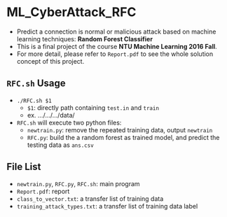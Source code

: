 # ML_CyberAttack_RFC
* Predict a connection is normal or malicious attack based on machine learning techniques: **Random Forest Classifier**
* This is a final project of the course **NTU Machine Learning 2016 Fall**.  
* For more detail, please refer to `Report.pdf` to see the whole solution concept of this project.

## `RFC.sh` Usage 
* `./RFC.sh $1`
  - `$1`: directly path containing `test.in` and `train`
  - ex. .../.../.../data/
* `RFC.sh` will execute two python files:
  - `newtrain.py`: remove the repeated training data, output `newtrain`
  - `RFC.py`: build the a random forest as trained model, and predict the testing data as `ans.csv`

## File List
* `newtrain.py`, `RFC.py`, `RFC.sh`: main program
* `Report.pdf`: report
* `class_to_vector.txt`: a transfer list of training data
* `training_attack_types.txt`: a transfer list of training data label
